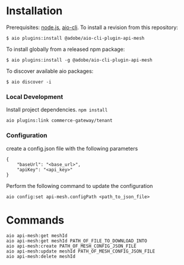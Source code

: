 # Installation

Prerequisites: [node.js](https://nodejs.org/en/), [aio-cli](https://github.com/adobe/aio-cli).
To install a revision from this repository:

```
$ aio plugins:install @adobe/aio-cli-plugin-api-mesh
```

To install globally from a released npm package:

```
$ aio plugins:install -g @adobe/aio-cli-plugin-api-mesh
```

To discover available aio packages:

```
$ aio discover -i
```

### Local Development

Install project dependencies. `npm install`

```
aio plugins:link commerce-gateway/tenant
```

### Configuration

create a config.json file with the following parameters

```
{
    "baseUrl": "<base_url>",
    "apiKey": "<api_key>"
}
```

Perform the following command to update the configuration

```
aio config:set api-mesh.configPath <path_to_json_file>
```

# Commands

```
aio api-mesh:get meshId
aio api-mesh:get meshId PATH_OF_FILE_TO_DOWNLOAD_INTO
aio api-mesh:create PATH_OF_MESH_CONFIG_JSON_FILE
aio api-mesh:update meshId PATH_OF_MESH_CONFIG_JSON_FILE
aio api-mesh:delete meshId
```
